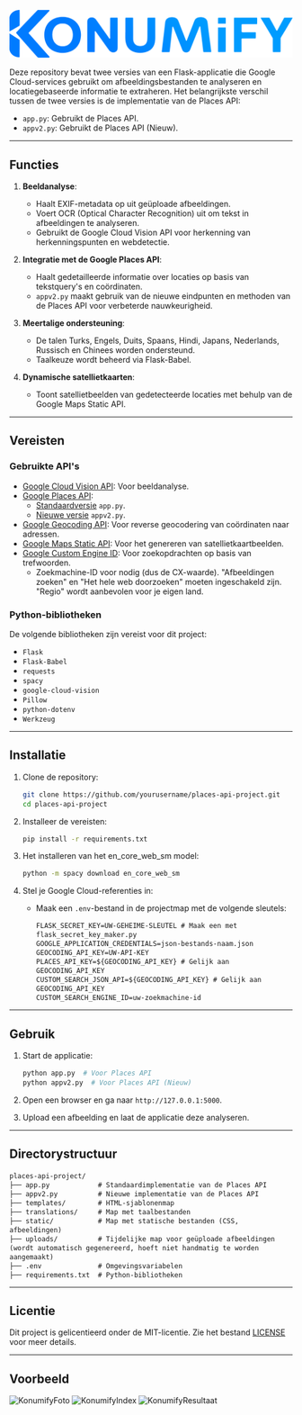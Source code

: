 ![KonumifyLogo](../static/konumify.png)

Deze repository bevat twee versies van een Flask-applicatie die Google Cloud-services gebruikt om afbeeldingsbestanden te analyseren en locatiegebaseerde informatie te extraheren. Het belangrijkste verschil tussen de twee versies is de implementatie van de Places API:

- `app.py`: Gebruikt de Places API.
- `appv2.py`: Gebruikt de Places API (Nieuw).

---

## Functies

1. **Beeldanalyse**:
   - Haalt EXIF-metadata op uit geüploade afbeeldingen.
   - Voert OCR (Optical Character Recognition) uit om tekst in afbeeldingen te analyseren.
   - Gebruikt de Google Cloud Vision API voor herkenning van herkenningspunten en webdetectie.

2. **Integratie met de Google Places API**:
   - Haalt gedetailleerde informatie over locaties op basis van tekstquery's en coördinaten.
   - `appv2.py` maakt gebruik van de nieuwe eindpunten en methoden van de Places API voor verbeterde nauwkeurigheid.

3. **Meertalige ondersteuning**:
   - De talen Turks, Engels, Duits, Spaans, Hindi, Japans, Nederlands, Russisch en Chinees worden ondersteund.
   - Taalkeuze wordt beheerd via Flask-Babel.

4. **Dynamische satellietkaarten**:
   - Toont satellietbeelden van gedetecteerde locaties met behulp van de Google Maps Static API.

---

## Vereisten

### Gebruikte API's

- [Google Cloud Vision API](https://cloud.google.com/vision/docs): Voor beeldanalyse.
- [Google Places API](https://developers.google.com/maps/documentation/places/web-service/choose-api):
  - [Standaardversie](https://developers.google.com/maps/documentation/places/web-service/search) `app.py`.
  - [Nieuwe versie](https://developers.google.com/maps/documentation/places/web-service/op-overview) `appv2.py`.
- [Google Geocoding API](https://developers.google.com/maps/documentation/geocoding): Voor reverse geocodering van coördinaten naar adressen.
- [Google Maps Static API](https://developers.google.com/maps/documentation/maps-static): Voor het genereren van satellietkaartbeelden.
- [Google Custom Engine ID](https://programmablesearchengine.google.com/controlpanel/all): Voor zoekopdrachten op basis van trefwoorden.
  - Zoekmachine-ID voor nodig (dus de CX-waarde). "Afbeeldingen zoeken" en "Het hele web doorzoeken" moeten ingeschakeld zijn. "Regio" wordt aanbevolen voor je eigen land.

### Python-bibliotheken

De volgende bibliotheken zijn vereist voor dit project:

- `Flask`
- `Flask-Babel`
- `requests`
- `spacy`
- `google-cloud-vision`
- `Pillow`
- `python-dotenv`
- `Werkzeug`

---

## Installatie

1. Clone de repository:
   ```bash
   git clone https://github.com/yourusername/places-api-project.git
   cd places-api-project
   ```

2. Installeer de vereisten:
   ```bash
   pip install -r requirements.txt
   ```

3. Het installeren van het en_core_web_sm model:
   ```bash
   python -m spacy download en_core_web_sm
   ```

4. Stel je Google Cloud-referenties in:
   - Maak een `.env`-bestand in de projectmap met de volgende sleutels:
     ```env
     FLASK_SECRET_KEY=UW-GEHEIME-SLEUTEL # Maak een met flask_secret_key_maker.py
     GOOGLE_APPLICATION_CREDENTIALS=json-bestands-naam.json
     GEOCODING_API_KEY=UW-API-KEY
     PLACES_API_KEY=${GEOCODING_API_KEY} # Gelijk aan GEOCODING_API_KEY
     CUSTOM_SEARCH_JSON_API=${GEOCODING_API_KEY} # Gelijk aan GEOCODING_API_KEY
     CUSTOM_SEARCH_ENGINE_ID=uw-zoekmachine-id
     ```

---

## Gebruik

1. Start de applicatie:
   ```bash
   python app.py  # Voor Places API
   python appv2.py  # Voor Places API (Nieuw)
   ```

2. Open een browser en ga naar `http://127.0.0.1:5000`.

3. Upload een afbeelding en laat de applicatie deze analyseren.

---

## Directorystructuur

```
places-api-project/
├── app.py            # Standaardimplementatie van de Places API
├── appv2.py          # Nieuwe implementatie van de Places API
├── templates/        # HTML-sjablonenmap
├── translations/     # Map met taalbestanden
├── static/           # Map met statische bestanden (CSS, afbeeldingen)
├── uploads/          # Tijdelijke map voor geüploade afbeeldingen (wordt automatisch gegenereerd, hoeft niet handmatig te worden aangemaakt)
├── .env              # Omgevingsvariabelen
├── requirements.txt  # Python-bibliotheken
```

---

## Licentie

Dit project is gelicentieerd onder de MIT-licentie. Zie het bestand [LICENSE](LICENSE) voor meer details.

---

## Voorbeeld
![KonumifyFoto](https://i.imgur.com/TZCVYW6.jpeg)
![KonumifyIndex](https://i.imgur.com/BReCTsI.png)
![KonumifyResultaat](https://i.imgur.com/AzlyMez.png)
